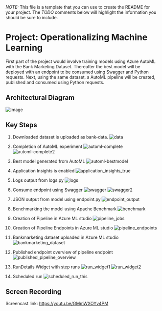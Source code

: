 *NOTE:* This file is a template that you can use to create the README for your project. The *TODO* comments below will highlight the information you should be sure to include.

# Project: Operationalizing Machine Learning

First part of the project would involve training models using Azure AutoML with the Bank Marketing Dataset. Thereafter the best model will be deployed with an endpoint to be consumed using Swagger and Python requests. Next, using the same dataset, a AutoML pipeline will be created, published and consumed using Python requests. 

## Architectural Diagram
![image](https://user-images.githubusercontent.com/109334615/179765971-4b8db739-b0c4-4767-98ff-f7c6a7a6b489.png)

## Key Steps
1. Downloaded dataset is uploaded as bank-data. 
![data](https://user-images.githubusercontent.com/109334615/179766442-6da92603-7f58-4925-ba96-f2f2bf408039.PNG)

2. Completion of AutoML experiment
![automl-complete](https://user-images.githubusercontent.com/109334615/179766687-c03ed0c7-3857-4158-8a5b-9b097dc2aaaf.PNG)
![automl-complete2](https://user-images.githubusercontent.com/109334615/179766725-ccecfc04-82d2-45e7-82a2-a0cfe4ce35bb.PNG)

3. Best model generated from AutoML
![automl-bestmodel](https://user-images.githubusercontent.com/109334615/179766869-cd7f7033-3467-4d56-8e60-778943aa8b8f.PNG)

4. Application Insights is enabled
![application_insights_true](https://user-images.githubusercontent.com/109334615/179766986-ba184672-4faa-4d20-879a-5a7ba216182e.PNG)

5. Logs output from logs.py
![logs](https://user-images.githubusercontent.com/109334615/179767075-61266e79-f88f-404b-aba5-015a2027a0c2.PNG)

6. Consume endpoint using Swagger
![swagger](https://user-images.githubusercontent.com/109334615/179767172-ff5efe55-c0fd-4ab5-a29e-3be76a966483.PNG)
![swagger2](https://user-images.githubusercontent.com/109334615/179767183-2f058851-e8e0-4bf4-a14b-ffd5d2e1b635.PNG)

7. JSON output from model using endpoint.py
![endpoint_output](https://user-images.githubusercontent.com/109334615/179767328-ed931a2d-3808-49c8-95a9-4fa2d1e16437.PNG)

8. Benchmarking the model using Apache Benchmark
![benchmark](https://user-images.githubusercontent.com/109334615/179767495-b44675dc-d9f5-4ba0-937c-4394b9e96b19.PNG)

9. Creation of Pipeline in Azure ML studio
![pipeline_jobs](https://user-images.githubusercontent.com/109334615/179768243-0b7a5ee4-553e-420a-aaf7-f4677f56571c.PNG)

10. Creation of Pipeline Endpoints in Azure ML studio
![pipeline_endpoints](https://user-images.githubusercontent.com/109334615/179768387-80457ee9-edf0-418b-a792-7d51c3bbc4df.PNG)

11. Bankmarketing dataset uploaded in Azure ML studio
![bankmarketing_dataset](https://user-images.githubusercontent.com/109334615/179768509-6cfd26c4-9de3-449f-9187-df47497e3e5c.PNG)

12. Published endpoint overview of pipeline endpoint
![published_pipeline_overview](https://user-images.githubusercontent.com/109334615/179768607-8ab9c34a-57c8-4f33-b308-e013648a5598.PNG)

13. RunDetails Widget with step runs
![run_widget1](https://user-images.githubusercontent.com/109334615/179768735-7dde6920-f8ea-4694-8675-478d45a53973.PNG)
![run_widget2](https://user-images.githubusercontent.com/109334615/179768761-779e0bbf-6d08-42e1-b8e5-b1f0aaf48937.PNG)

14. Scheduled run
![scheduled_run_this](https://user-images.githubusercontent.com/109334615/179768834-f7a83511-cbbc-4837-b27e-4e7257b27dd1.PNG)

## Screen Recording
Screencast link: https://youtu.be/GMmWXOYv4PM

